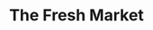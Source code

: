 ---
title: "The Fresh Market"
url: /greenville/the-fresh-market-woodruff-road/
shop: supermarket
---